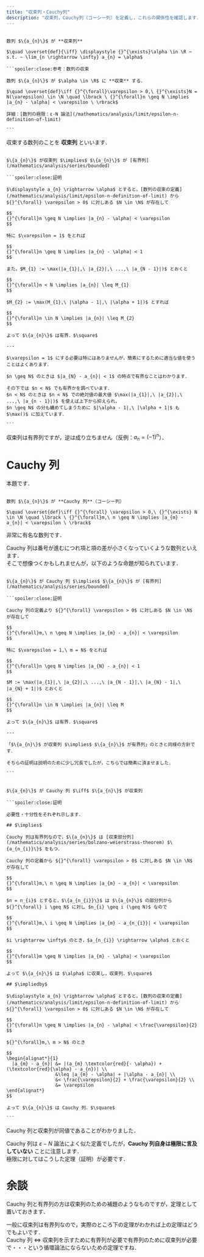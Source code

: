 ```yaml
---
title: "収束列・Cauchy列"
description: "収束列，Cauchy列（コーシー列）を定義し，これらの関係性を確認します．"
---
```


~~~definition:収束列

数列 $\{a_{n}\}$ が **収束列**

$\quad \overset{def}{\iff} \displaystyle {}^{\exists}\alpha \in \R ~ s.t. ~ \lim_{n \rightarrow \infty} a_{n} = \alpha$

```spoiler:close:参考：数列の収束

数列 $\{a_{n}\}$ が $\alpha \in \R$ に **収束** する．

$\quad \overset{def}\iff {}^{\forall}\varepsilon > 0,\ {}^{\exists}N = N(\varepsilon) \in \N \quad \lbrack \ {}^{\forall}n \geq N \implies |a_{n} - \alpha| < \varepsilon \ \rbrack$

詳細：[数列の極限：ε-N 論法](/mathematics/analysis/limit/epsilon-n-definition-of-limit)

```

~~~

収束する数列のことを **収束列** といいます．

~~~theorem:収束列と有界列

$\{a_{n}\}$ が収束列 $\implies$ $\{a_{n}\}$ が [有界列](/mathematics/analysis/series/bounded)

```spoiler:close:証明

$\displaystyle a_{n} \rightarrow \alpha$ とすると，[数列の収束の定義](/mathematics/analysis/limit/epsilon-n-definition-of-limit) から ${}^{\forall} \varepsilon > 0$ に対しある $N \in \N$ が存在して

$$
{}^{\forall}n \geq N \implies |a_{n} - \alpha| < \varepsilon
$$

特に $\varepsilon = 1$ をとれば

$$
{}^{\forall}n \geq N \implies |a_{n} - \alpha| < 1
$$

また，$M_{1} := \max(|a_{1}|,\ |a_{2}|,\ ...,\ |a_{N - 1}|)$ とおくと

$$
{}^{\forall}n < N \implies |a_{n}| \leq M_{1}
$$

$M_{2} := \max(M_{1},\ |\alpha - 1|,\ |\alpha + 1|)$ とすれば

$$
{}^{\forall}n \in N \implies |a_{n}| \leq M_{2}
$$

よって $\{a_{n}\}$ は有界．$\square$

---

$\varepsilon = 1$ にする必要は特にはありませんが，簡素にするために適当な値を使うことはよくあります．

$n \geq N$ のときは $|a_{N} - a_{n}| < 1$ の時点で有界なことはわかります．

その下では $n < N$ でも有界かを調べています．  
$n < N$ のときは $n < N$ での絶対値の最大値 $\max(|a_{1}|,\ |a_{2}|,\ ...,\ |a_{n - 1}|)$ を使えば上下から抑えられ，  
$n \geq N$ の分も纏めてしまうために $|\alpha - 1|,\ |\alpha + 1|$ も $\max()$ に加えています．

```

~~~

収束列は有界列ですが，逆は成り立ちません（反例：$a_{n} = (-1)^{n}$）．

# Cauchy 列

本題です．

~~~definition:Cauchy列

数列 $\{a_{n}\}$ が **Cauchy 列**（コーシー列）

$\quad \overset{def}\iff {}^{\forall} \varepsilon > 0,\ {}^{\exists} N \in \N \quad \lbrack \ {}^{\forall}m,\ n \geq N \implies |a_{m} - a_{n}| < \varepsilon \ \rbrack$

~~~

非常に有名な数列です．

Cauchy 列は番号が進むにつれ項と項の差が小さくなっていくような数列といえます．  
そこで想像つくかもしれませんが，以下のような命題が知られています．

~~~theorem:Cauchy列と有界列

$\{a_{n}\}$ が Cauchy 列 $\implies$ $\{a_{n}\}$ が [有界列](/mathematics/analysis/series/bounded)

```spoiler:close:証明

Cauchy 列の定義より ${}^{\forall} \varepsilon > 0$ に対しある $N \in \N$ が存在して

$$
{}^{\forall}m,\ n \geq N \implies |a_{m} - a_{n}| < \varepsilon
$$

特に $\varepsilon = 1,\ m = N$ をとれば

$$
{}^{\forall}n \geq N \implies |a_{N} - a_{n}| < 1
$$

$M := \max(|a_{1}|,\ |a_{2}|,\ ...,\ |a_{N - 1}|,\ |a_{N} - 1|,\ |a_{N} + 1|)$ とおくと

$$
{}^{\forall}n \in N \implies |a_{n}| \leq M
$$

よって $\{a_{n}\}$ は有界．$\square$

---

「$\{a_{n}\}$ が収束列 $\implies$ $\{a_{n}\}$ が有界列」のときと同様の方針です．

そちらの証明は説明のために少し冗長でしたが，こちらでは簡素に済ませました．

```

~~~

~~~theorem:Cauchy列と収束列

$\{a_{n}\}$ が Cauchy 列 $\iff$ $\{a_{n}\}$ が収束列

```spoiler:close:証明

必要性・十分性をそれぞれ示します．

## $\implies$

Cauchy 列は有界列なので，$\{a_{n}\}$ は [収束部分列](/mathematics/analysis/series/bolzano-weierstrass-theorem) $\{a_{n_{i}}\}$ をもつ．

Cauchy 列の定義から ${}^{\forall} \varepsilon > 0$ に対しある $N \in \N$ が存在して

$$
{}^{\forall}m,\ n \geq N \implies |a_{m} - a_{n}| < \varepsilon
$$

$n = n_{i}$ とすると，$\{a_{n_{i}}\}$ は $\{a_{n}\}$ の部分列から ${}^{\forall} i \geq N$ に対し $n_{i} \geq i (\geq N)$ なので

$$
{}^{\forall}m,\ i \geq N \implies |a_{m} - a_{n_{i}}| < \varepsilon
$$

$i \rightarrow \infty$ のとき，$a_{n_{i}} \rightarrow \alpha$ とおくと

$$
{}^{\forall}m \geq N \implies |a_{m} - \alpha| < \varepsilon
$$

よって $\{a_{n}\}$ は $\alpha$ に収束し，収束列．$\square$

## $\impliedby$

$\displaystyle a_{n} \rightarrow \alpha$ とすると，[数列の収束の定義](/mathematics/analysis/limit/epsilon-n-definition-of-limit) から ${}^{\forall} \varepsilon > 0$ に対しある $N \in \N$ が存在して

$$
{}^{\forall}n \geq N \implies |a_{n} - \alpha| < \frac{\varepsilon}{2}
$$

${}^{\forall}m,\ m > N$ のとき

$$
\begin{alignat*}{1}
  |a_{m} - a_{n}| &= |(a_{m} \textcolor{red}{- \alpha}) + (\textcolor{red}{\alpha} - a_{n})| \\
                  &\leq |a_{m} - \alpha| + |\alpha - a_{n}| \\
                  &< \frac{\varepsilon}{2} + \frac{\varepsilon}{2} \\
                  &= \varepsilon
\end{alignat*}
$$

よって $\{a_{n}\}$ は Cauchy 列．$\square$

```

~~~

Cauchy 列と収束列が同値であることがわかりました．

Cauchy 列は $\varepsilon - N$ 論法によく似た定義でしたが，**Cauchy 列自身は極限に言及していない** ことに注意します．  
極限に対してはこうした定理（証明）が必要です．

# 余談

Cauchy 列と有界列の方は収束列のための補題のようなものですが，定理として置いておきます．

一般に収束列は有界列なので，実際のところ下の定理がわかれば上の定理はどうでもよいです．  
Cauchy 列 $\iff$ 収束列を示すために有界列が必要で有界列のために収束列が必要で・・・という循環論法にならないための定理ですね．
